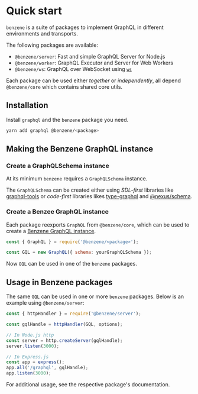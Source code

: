 # Quick start

`benzene` is a suite of packages to implement GraphQL in different environments and transports.

The following packages are available:

- `@benzene/server`: Fast and simple GraphQL Server for Node.js
- `@benzene/worker`: GraphQL Executor and Server for Web Workers
- `@benzene/ws`: GraphQL over WebSocket using [`ws`](https://github.com/websockets/ws)

Each package can be used either *together* or *independently*, all depend `@benzene/core` which contains shared core utils.



## Installation

Install `graphql` and the `benzene` package you need.

```bash
yarn add graphql @benzene/<package>
```

## Making the Benzene GraphQL instance

### Create a GraphQLSchema instance

At its minimum `benzene` requires a `GraphQLSchema` instance.

The `GraphQLSchema` can be created either using *SDL-first* libraries like [graphql-tools](https://github.com/ardatan/graphql-tools) or *code-first* libraries likes [type-graphql](https://github.com/MichalLytek/type-graphql) and [@nexus/schema](https://github.com/graphql-nexus/schema).

### Create a Benzee GraphQL instance

Each package reexports `GraphQL` from `@benzene/core`, which can be used to create a [Benzene GraphQL instance](core/).

```js
const { GraphQL } = require('@benzene/<package>');

const GQL = new GraphQL({ schema: yourGraphQLSchema });
```

Now `GQL` can be used in one of the `benzene` packages.

## Usage in Benzene packages

The same `GQL` can be used in one or more `benzene` packages. Below is an example using `@benzene/server`:

```js
const { httpHandler } = require('@benzene/server');

const gqlHandle = httpHandler(GQL, options);

// In Node.js http
const server = http.createServer(gqlHandle);
server.listen(3000);

// In Express.js
const app = express();
app.all('/graphql', gqlHandle);
app.listen(3000);
```

For additional usage, see the respective package's documentation.